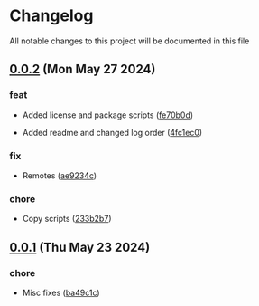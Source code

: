 
# Changelog

All notable changes to this project will be documented in this file


## [0.0.2](https://github.com/joostvdwsd/aws-custom-resources/compare/v0.0.1...v0.0.2) (Mon May 27 2024)

### feat

* Added license and package scripts ([fe70b0d](https://github.com/joostvdwsd/aws-custom-resources/commit/fe70b0dedc4189c05ae32ab72335f94fe48ae137))

* Added readme and changed log order ([4fc1ec0](https://github.com/joostvdwsd/aws-custom-resources/commit/4fc1ec0b8e0c33d30b0d4aec7b5f5aade8c6ce25))

### fix

* Remotes ([ae9234c](https://github.com/joostvdwsd/aws-custom-resources/commit/ae9234c3f9cc41f2cba0d6a97f1294cda5924325))

### chore

* Copy scripts ([233b2b7](https://github.com/joostvdwsd/aws-custom-resources/commit/233b2b72bba8ac1f69a3eb795118dfcab8596b2d))

## [0.0.1](https://github.com/joostvdwsd/cf-custom-resource/compare/v0.0.0...v0.0.1) (Thu May 23 2024)

### chore

* Misc fixes ([ba49c1c](https://github.com/joostvdwsd/cf-custom-resource/commit/ba49c1c1f6f340666aab3db08e5716bdfdab73e9))
